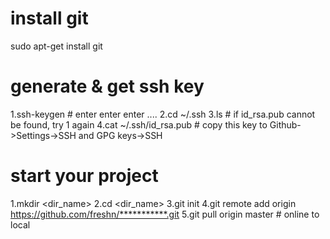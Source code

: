 # install git
sudo apt-get install git

# generate & get ssh key
1.ssh-keygen                # enter enter enter  ....
2.cd ~/.ssh
3.ls			    # if id_rsa.pub cannot be found, try 1 again
4.cat ~/.ssh/id_rsa.pub     # copy this key to Github->Settings->SSH and GPG keys->SSH

# start your project
1.mkdir <dir_name>
2.cd <dir_name>
3.git init
4.git remote add origin <https://github.com/freshn/***********.git>
5.git pull origin master    # online to local

